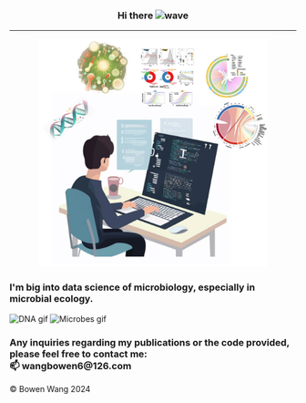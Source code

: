 <!--
**Bowenw6/Bowenw6** is a ✨ _special_ ✨ repository because its `README.md` (this file) appears on your GitHub profile.

Here are some ideas to get you started:

- 🔭 I’m currently working on ...
- 🌱 I’m currently learning ...
- 👯 I’m looking to collaborate on ...
- 🤔 I’m looking for help with ...
- 💬 Ask me about ...
- 📫 How to reach me: ...
- 😄 Pronouns: ...
- ⚡ Fun fact: ...
-->

<h3 align="center">
  Hi there
  <img src="https://media.giphy.com/media/hvRJCLFzcasrR4ia7z/giphy.gif" width="25" alt="wave">
</h3>

---

<p align="center">
  <img src="https://raw.githubusercontent.com/Bowenw6/Bowenw6/main/Github_main_2.jpg" width="400" height="400" alt="Main GitHub Banner">
</p>

<h3 align="left">
  I'm big into data science of microbiology, especially in microbial ecology.
</h3>

<p>
  <img src="https://media.giphy.com/media/CaiVJuZGvR8HK/giphy.gif" width="100" height="100" alt="DNA gif">
  <img src="https://media.giphy.com/media/rgYPePbfAdTboSJsp1/giphy.gif" width="100" height="100" alt="Microbes gif">
</p>

<h3 align="left">
  Any inquiries regarding my publications or the code provided, please feel free to contact me:<br>
  📫 wangbowen6@126.com
</h3>

<p>© Bowen Wang 2024</p>
